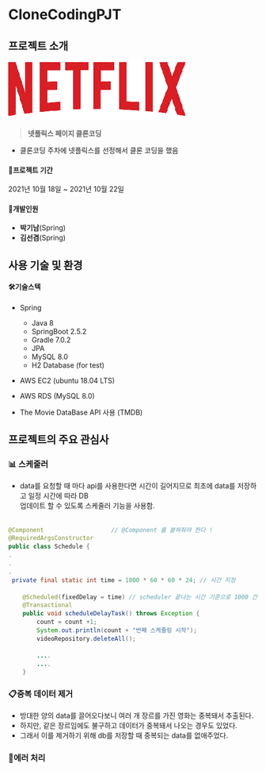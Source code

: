 # CloneCodingPJT

## 프로젝트 소개

![netfilx](./readMe_img/netfliix.png)

> **넷플릭스 페이지 클론코딩**

- 클론코딩 주차에 넷플릭스를 선정해서 클론 코딩을 했음

#### &#128198;**프로젝트 기간**

2021년 10월 18일 ~ 2021년 10월 22일

#### 👥개발인원

- **박기남**(Spring)
- **김선겸**(Spring)

## 사용 기술 및 환경

#### 🛠기술스텍

- Spring
    - Java 8
    - SpringBoot 2.5.2
    - Gradle 7.0.2
    - JPA
    - MySQL 8.0
    - H2 Database (for test)

- AWS EC2 (ubuntu 18.04 LTS)

- AWS RDS (MySQL 8.0)

- The Movie DataBase API 사용 (TMDB)


## 프로젝트의 주요 관심사 

###  📊 스케줄러
- data를 요청할 때 마다 api를 사용한다면 시간이 길어지므로 최초에 data를 저장하고 일정 시간에 따라 DB  
업데이트 할 수 있도록 스케줄러 기능을 사용함.

```java

@Component                   // @Component 를 붙혀줘야 한다 !
@RequiredArgsConstructor
public class Schedule {
.
.
.
 private final static int time = 1000 * 60 * 60 * 24; // 시간 지정

    @Scheduled(fixedDelay = time) // scheduler 끝나는 시간 기준으로 1000 간격으로 실행
    @Transactional
    public void scheduleDelayTask() throws Exception {
        count = count +1;
        System.out.println(count + "번째 스케쥴링 시작");
        videoRepository.deleteAll();
        
        ....
        ....
    }
```

### 📋중복 데이터 제거
- 방대한 양의 data를 끌어오다보니 여러 개 장르를 가진 영화는 중복돼서 추출된다.
- 하지만, 같은 장르임에도 불구하고 데이터가 중복돼서 나오는 경우도 있었다.
- 그래서 이를 제거하기 위해 db를 저장할 때 중복되는 data를 없애주었다.


### 🧯에러 처리







